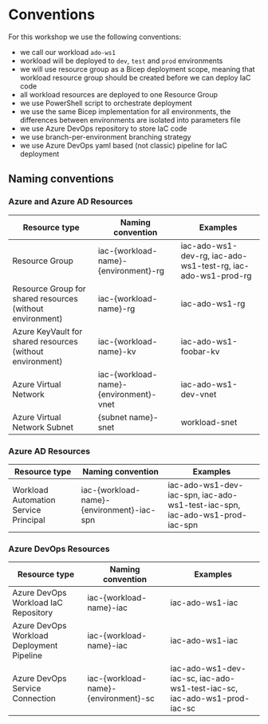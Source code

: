 # Conventions

For this workshop we use the following conventions:

* we call our workload `ado-ws1`
* workload will be deployed to `dev`, `test` and `prod` environments
* we will use resource group as a Bicep deployment scope, meaning that workload resource group should be created before we can deploy IaC code
* all workload resources are deployed to one Resource Group
* we use PowerShell script to orchestrate deployment
* we use the same Bicep implementation for all environments, the differences between environments are isolated into parameters file
* we use Azure DevOps repository to store IaC code
* we use branch-per-environment branching strategy
* we use Azure DevOps yaml based (not classic) pipeline for IaC deployment
 
## Naming conventions

### Azure and Azure AD Resources

| Resource type | Naming convention | Examples |
|--|--|--|
| Resource Group | iac-{workload-name}-{environment}-rg | iac-ado-ws1-dev-rg, iac-ado-ws1-test-rg, iac-ado-ws1-prod-rg |
| Resource Group for shared resources (without environment) | iac-{workload-name}-rg | iac-ado-ws1-rg |
| Azure KeyVault for shared resources (without environment) | iac-{workload-name}-kv | iac-ado-ws1-foobar-kv |
| Azure Virtual Network | iac-{workload-name}-{environment}-vnet | iac-ado-ws1-dev-vnet |
| Azure Virtual Network Subnet | {subnet name}-snet | workload-snet |

### Azure AD Resources

| Resource type | Naming convention | Examples |
|--|--|--|
| Workload Automation Service Principal | iac-{workload-name}-{environment}-iac-spn | iac-ado-ws1-dev-iac-spn, iac-ado-ws1-test-iac-spn, iac-ado-ws1-prod-iac-spn |

### Azure DevOps Resources

| Resource type | Naming convention | Examples |
|--|--|--|
| Azure DevOps Workload IaC Repository | iac-{workload-name}-iac | iac-ado-ws1-iac |
| Azure DevOps Workload Deployment Pipeline | iac-{workload-name}-iac | iac-ado-ws1-iac |
| Azure DevOps Service Connection | iac-{workload-name}-{environment}-sc | iac-ado-ws1-dev-iac-sc, iac-ado-ws1-test-iac-sc, iac-ado-ws1-prod-iac-sc |


